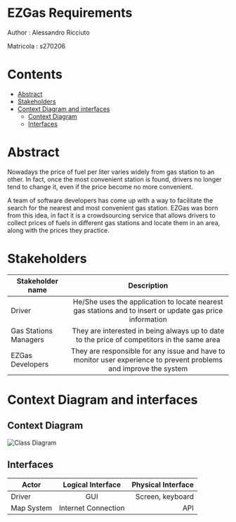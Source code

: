 # EZGas Requirements

Author : Alessandro Ricciuto

Matricola : s270206

# Contents
- [Abstract](#abstract)
- [Stakeholders](#stakeholders)
- [Context Diagram and interfaces](#context-diagram-and-interfaces)
	+ [Context Diagram](#context-diagram)
	+ [Interfaces](#interfaces) 
	
<!-- - [Stories and personas](#stories-and-personas)
- [Functional and non functional requirements](#functional-and-non-functional-requirements)
	+ [Functional Requirements](#functional-requirements)
	+ [Non functional requirements](#non-functional-requirements)
- [Use case diagram and use cases](#use-case-diagram-and-use-cases)
	+ [Use case diagram](#use-case-diagram)
	+ [Use cases](#use-cases)
	+ [Relevant scenarios](#relevant-scenarios)
- [Glossary](#glossary)
- [System design](#system-design)
- [Deployment diagram](#deployment-diagram) -->

# Abstract

Nowadays the price of fuel per liter varies widely from gas station to an other. In fact, once the most convenient station is found, drivers no longer tend to change it, even if the price become no more convenient. 

A team of software developers has come up with a way to facilitate the search for the nearest and most convenient gas station. 
EZGas was born from this idea, in fact it is a crowdsourcing service that allows drivers to collect prices of fuels in different gas stations and locate them in an area, along with the prices they practice.

# Stakeholders

| Stakeholder name           | Description | 
| -------------------------- |:-----------:|
| Driver 	                 |He/She uses the application to locate nearest gas stations and to insert or update gas price information| 
| Gas Stations Managers      |They are interested in being always up to date to the price of competitors in the same area| 
| EZGas Developers			 |They are responsible for any issue and have to monitor user experience to prevent problems and improve the system|

# Context Diagram and interfaces

## Context Diagram

<!-- ```plantuml
@startuml
left to right direction
actor Driver as a
actor "Map System" as ms
a -- ( EZGas System )
( EZGas System ) -- ms
@enduml
``` -->

![Class Diagram](http://www.plantuml.com/plantuml/proxy?src=https://raw.githubusercontent.com/alericciuto/SELabs/master/context_diagram.puml)

## Interfaces
|  Actor     | Logical Interface   | Physical Interface  |
| ---------- |:-------------------:| -------------------:|
| Driver     |       GUI           | Screen, keyboard    |
| Map System | Internet Connection |      API            |